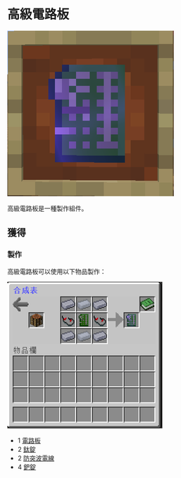 # 高級電路板

![](<../.gitbook/assets/image (104).png>)

高級電路板是一種製作組件。

## 獲得

### 製作

高級電路板可以使用以下物品製作：

![](<../.gitbook/assets/image (204).png>)

* 1 [電路板](circuit-board.md)
* 2 [鈦錠](titanium-ingot.md)
* 2 [防突波電線](surge-proof-wire.md)
* 4 [鈀錠](palladium-ingot.md)
